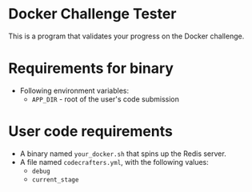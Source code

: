 # Docker Challenge Tester

This is a program that validates your progress on the Docker challenge.

# Requirements for binary

- Following environment variables:
  - `APP_DIR` - root of the user's code submission

# User code requirements

- A binary named `your_docker.sh` that spins up the Redis server.
- A file named `codecrafters.yml`, with the following values: 
  - `debug`
  - `current_stage`

